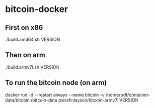 # bitcoin-docker

## First on x86
./build.amd64.sh VERSION

## Then on arm
./build.armv7l.sh VERSION
## To run the bitcoin node (on arm)
docker run -d --restart always --name bitcoin -v /home/pdf/container-data/bitcoin:/bitcoin-data piersfinlayson/bitcoin-armv7l:VERSION
